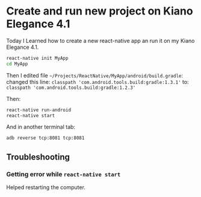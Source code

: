 # Create and run new project on Kiano Elegance 4.1
Today I Learned how to create a new react-native app an run it on my Kiano Elegance 4.1.

```bash
react-native init MyApp
cd MyApp
```

Then I edited file `~/Projects/ReactNative/MyApp/android/build.gradle`:
changed this line: `classpath 'com.android.tools.build:gradle:1.3.1'`
to: `classpath 'com.android.tools.build:gradle:1.2.3'`

Then: 
```bash
react-native run-android
react-native start
```
And in another terminal tab:
```bash
adb reverse tcp:8081 tcp:8081
```

## Troubleshooting 

### Getting error while `react-native start`
Helped restarting the computer.
